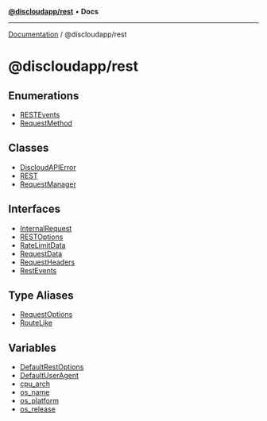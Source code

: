 [**@discloudapp/rest**](README.md) • **Docs**

***

[Documentation](../../packages.md) / @discloudapp/rest

# @discloudapp/rest

## Enumerations

- [RESTEvents](enumerations/RESTEvents.md)
- [RequestMethod](enumerations/RequestMethod.md)

## Classes

- [DiscloudAPIError](classes/DiscloudAPIError.md)
- [REST](classes/REST.md)
- [RequestManager](classes/RequestManager.md)

## Interfaces

- [InternalRequest](interfaces/InternalRequest.md)
- [RESTOptions](interfaces/RESTOptions.md)
- [RateLimitData](interfaces/RateLimitData.md)
- [RequestData](interfaces/RequestData.md)
- [RequestHeaders](interfaces/RequestHeaders.md)
- [RestEvents](interfaces/RestEvents.md)

## Type Aliases

- [RequestOptions](type-aliases/RequestOptions.md)
- [RouteLike](type-aliases/RouteLike.md)

## Variables

- [DefaultRestOptions](variables/DefaultRestOptions.md)
- [DefaultUserAgent](variables/DefaultUserAgent.md)
- [cpu\_arch](variables/cpu_arch.md)
- [os\_name](variables/os_name.md)
- [os\_platform](variables/os_platform.md)
- [os\_release](variables/os_release.md)
